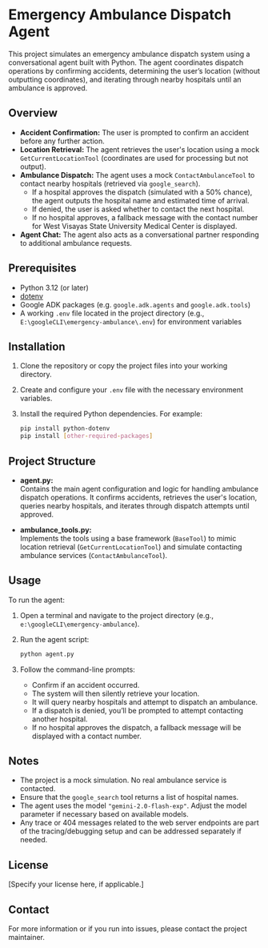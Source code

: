 # Emergency Ambulance Dispatch Agent

This project simulates an emergency ambulance dispatch system using a conversational agent built with Python. The agent coordinates dispatch operations by confirming accidents, determining the user’s location (without outputting coordinates), and iterating through nearby hospitals until an ambulance is approved.

## Overview

- **Accident Confirmation:** The user is prompted to confirm an accident before any further action.
- **Location Retrieval:** The agent retrieves the user's location using a mock `GetCurrentLocationTool` (coordinates are used for processing but not output).
- **Ambulance Dispatch:** The agent uses a mock `ContactAmbulanceTool` to contact nearby hospitals (retrieved via `google_search`). 
  - If a hospital approves the dispatch (simulated with a 50% chance), the agent outputs the hospital name and estimated time of arrival.
  - If denied, the user is asked whether to contact the next hospital.
  - If no hospital approves, a fallback message with the contact number for West Visayas State University Medical Center is displayed.
- **Agent Chat:** The agent also acts as a conversational partner responding to additional ambulance requests.

## Prerequisites

- Python 3.12 (or later)
- [dotenv](https://pypi.org/project/python-dotenv/)
- Google ADK packages (e.g. `google.adk.agents` and `google.adk.tools`)
- A working `.env` file located in the project directory (e.g., `E:\googleCLI\emergency-ambulance\.env`) for environment variables

## Installation

1. Clone the repository or copy the project files into your working directory.
2. Create and configure your `.env` file with the necessary environment variables.
3. Install the required Python dependencies. For example:

   ```bash
   pip install python-dotenv
   pip install [other-required-packages]
   ```

## Project Structure

- **agent.py:**  
  Contains the main agent configuration and logic for handling ambulance dispatch operations. It confirms accidents, retrieves the user's location, queries nearby hospitals, and iterates through dispatch attempts until approved.
  
- **ambulance_tools.py:**  
  Implements the tools using a base framework (`BaseTool`) to mimic location retrieval (`GetCurrentLocationTool`) and simulate contacting ambulance services (`ContactAmbulanceTool`).

## Usage

To run the agent:

1. Open a terminal and navigate to the project directory (e.g., `e:\googleCLI\emergency-ambulance`).
2. Run the agent script:

   ```bash
   python agent.py
   ```

3. Follow the command-line prompts:
   - Confirm if an accident occurred.
   - The system will then silently retrieve your location.
   - It will query nearby hospitals and attempt to dispatch an ambulance.
   - If a dispatch is denied, you’ll be prompted to attempt contacting another hospital.
   - If no hospital approves the dispatch, a fallback message will be displayed with a contact number.

## Notes

- The project is a mock simulation. No real ambulance service is contacted.
- Ensure that the `google_search` tool returns a list of hospital names.
- The agent uses the model `"gemini-2.0-flash-exp"`. Adjust the model parameter if necessary based on available models.
- Any trace or 404 messages related to the web server endpoints are part of the tracing/debugging setup and can be addressed separately if needed.

## License

[Specify your license here, if applicable.]

## Contact

For more information or if you run into issues, please contact the project maintainer.
